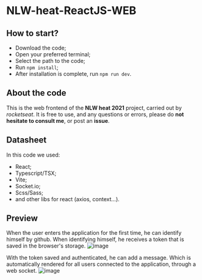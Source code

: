 # NLW-heat-ReactJS-WEB

## How to start?

- Download the code;
- Open your preferred terminal;
- Select the path to the code;
- Run ```npm install```;
- After installation is complete, run ```npm run dev```.

## About the code

This is the web frontend of the **NLW heat 2021** project, carried out by _rocketseat_. It is free to use, and any questions or errors, please do **not hesitate to consult me**, or post an **issue**.

## Datasheet

In this code we used: 
- React;
- Typescript/TSX;
- Vite;
- Socket.io;
- Scss/Sass;
- and other libs for react (axios, context...).

## Preview

  When the user enters the application for the first time, he can identify himself by github. When identifying himself, he receives a token that is saved in the browser's storage.
![image](https://user-images.githubusercontent.com/71740621/138608933-c5decd5f-c1cd-413b-85a4-ce97adca4f6a.png)

  With the token saved and authenticated, he can add a message. Which is automatically rendered for all users connected to the application, through a web socket.
![image](https://user-images.githubusercontent.com/71740621/138608930-3c009193-19af-4b2a-abfa-2309865023a9.png)
